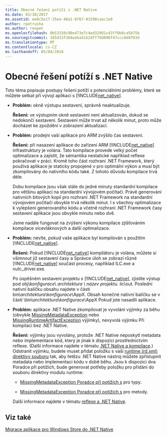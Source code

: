 ```yaml
---
title: Obecné řešení potíží s .NET Native
ms.date: 03/30/2017
ms.assetid: ee8c5e17-35ea-48a1-8767-83298caac1e8
author: rpetrusha
ms.author: ronpet
ms.openlocfilehash: 0b53150c90e473e7c4ed32991c43ff0b8ca5b75b
ms.sourcegitcommit: 3d5d33f384eeba41b2dff79d096f47ccc8d8f03d
ms.translationtype: MT
ms.contentlocale: cs-CZ
ms.lasthandoff: 05/04/2018
---
```

# <a name="net-native-general-troubleshooting"></a>Obecné řešení potíží s .NET Native
Toto téma popisuje postupy řešení potíží s potenciálními problémy, které se můžete setkat při vývoji aplikací s [!INCLUDE[net_native](../../../includes/net-native-md.md)].  
  
-   **Problém:** okně výstupu sestavení, správně neaktualizuje.  
  
     **Řešení:** ve výstupním okně sestavení není aktualizován, dokud se nedokončí sestavení. Sestavení může trvat až několik minut, proto může docházet ke zpoždění v zobrazení aktualizací.  
  
-   **Problém:** prodejní vaší aplikace pro ARM zvýšilo čas sestavení.  
  
     **Řešení:** při nasazení aplikace do zařízení ARM [!INCLUDE[net_native](../../../includes/net-native-md.md)] infrastruktury je volána. Tato kompilace provede velký počet optimalizace a zajistit, že sémantika nestatické například reflexe pokračovat v práci. Kromě toho část rozhraní .NET Framework, který používá aplikace je staticky propojené v pro optimální výkon a musí být zkompilovány do nativního kódu také. Z tohoto důvodu kompilace trvá déle.  
  
     Dobu kompilace jsou však stále do jedné minuty standardní kompilace pro většinu aplikací na standardní vývojovém počítači.  Právě generování nativních bitových kopií pro rozhraní .NET Framework na standardní vývojovém počítači obvykle trvá několik minut.  I s všechny optimalizace k vylepšení generovaného kódu a včetně rozhraní .NET Framework časy sestavení aplikace jsou obvykle minutu nebo dvě.  
  
     Jsme nadále fungovat na zvýšení výkonu kompilace zjišťováním kompilace vícevláknových a další optimalizace.  
  
-   **Problém:** nevíte, pokud vaše aplikace byl kompilován s použitím [!INCLUDE[net_native](../../../includes/net-native-md.md)].  
  
     **Řešení:** Pokud [!INCLUDE[net_native](../../../includes/net-native-md.md)] kompilátoru je volána, můžete si všimnout již sestavení časy a Správce úloh se zobrazí různé [!INCLUDE[net_native](../../../includes/net-native-md.md)] součást procesy, například ILC.exe a nutc_driver.exe.  
  
     Po úspěšném sestavení projektu s [!INCLUDE[net_native](../../../includes/net-native-md.md)], zjistíte výstup pod obj\\*konfigurace*\ *architektura* \\  *název projektu*. ilc\out.  Poslední nativní balíčku obsahu najdete v části bin\\*architektura*\\*konfigurace*\AppX. Obsah konečné nativní balíčku se v části \bin\\*architektura*\\*konfigurace*\AppX Pokud jste nasadili aplikace.  
  
-   **Problém:** aplikace .NET Native zkompilovat je vyvolání výjimky za běhu (obvykle [MissingMetadataException](../../../docs/framework/net-native/missingmetadataexception-class-net-native.md) nebo [MissingRuntimeArtifactException](../../../docs/framework/net-native/missingruntimeartifactexception-class-net-native.md) výjimky), nevyvolá výjimku Při kompilaci bez .NET Native.  
  
     **Řešení:** výjimky jsou vyvolány, protože .NET Native neposkytl metadata nebo implementace kód, který je jinak k dispozici prostřednictvím reflexe. (Další informace najdete v tématu [.NET Native a kompilace](../../../docs/framework/net-native/net-native-and-compilation.md).) Odstranit výjimku, budete muset přidat položku s vaší [runtime (rd.xml) direktivy souboru](../../../docs/framework/net-native/runtime-directives-rd-xml-configuration-file-reference.md) tak, aby řetězu .NET Native nástroj můžete zpřístupnit metadata nebo implementaci kódu v době běhu. Jsou k dispozici dva Poradce při potížích, bude generovat potřeby položku pro přidání do souboru direktivy modulu runtime:  
  
    -   [MissingMetadataException Poradce při potížích s](http://dotnet.github.io/native/troubleshooter/type.html) pro typy.  
  
    -   [MissingMetadataException Poradce při potížích s](http://dotnet.github.io/native/troubleshooter/method.html) pro metody.  
  
     Další informace najdete v tématu [reflexe a .NET Native](../../../docs/framework/net-native/reflection-and-net-native.md).  
  
## <a name="see-also"></a>Viz také  
 [Migrace aplikace pro Windows Store do .NET Native](../../../docs/framework/net-native/migrating-your-windows-store-app-to-net-native.md)
